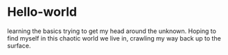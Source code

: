 # Hello-world
learning the basics
trying to get my head around the unknown. 
Hoping to find myself in this chaotic world we live in, crawling my way back up to the surface.
